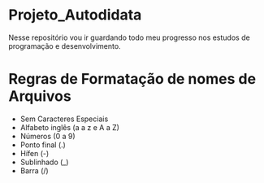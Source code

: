 # Projeto_Autodidata
 Nesse repositório vou ir guardando todo meu progresso nos estudos de programação e desenvolvimento.
 
# Regras de Formatação de nomes de Arquivos 
 - Sem Caracteres Especiais
 - Alfabeto inglês (a a z e A a Z)
 - Números (0 a 9)
 - Ponto final (.)
 - Hífen (-)
 - Sublinhado (_)
 - Barra (/)
